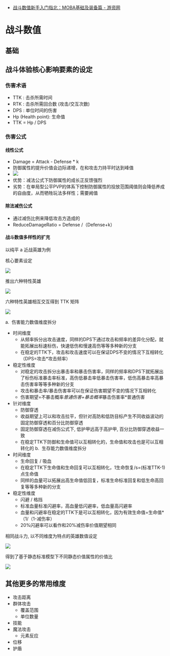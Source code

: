 - [战斗数值新手入门指北：MOBA基础及装备篇 - 游资网](https://www.gameres.com/906063.html)
# 战斗数值

## 基础

## 战斗体验核心影响要素的设定

### 伤害术语

- TTK : 击杀所需时间
- RTK : 击杀所需回合数 (攻击/交互次数)
- DPS : 单位时间的伤害
- Hp (Health point): 生命值
- TTK = Hp / DPS

### 伤害公式


#### 线性公式 

- Damage = Attack - Defense * k
- 防御属性的提升价值会边际递增，在和攻击力持平时达到峰值
- ![](https://mmbiz.qpic.cn/mmbiz_png/Iy9bELzlibJnn4aCG4wMU805Yp58TPDTDHV4X7gJMUg5ibnjQp6RUu6U1NJFxt8YdTicfYKJqlSrJXsJAbUDDW7BA/640?wx_fmt=png&from=appmsg&tp=webp&wxfrom=5&wx_lazy=1&wx_co=1)
- 优势：减法公式下防御属性的成长正反馈强烈
- 劣势：在单局型公平PVP的体系下控制防御属性的投放范围阈值则会降低养成的自由度，从而牺牲玩法多样性；需要阙值

#### 除法减伤公式

- 通过减伤比例来降低攻击方造成的
- ReduceDamageRatio = Defense /（Defense+k）


#### 战斗数值多样性的扩充

以纯平 a 近战英雄为例

核心要素设定

![](https://mmbiz.qpic.cn/mmbiz_png/Iy9bELzlibJnn4aCG4wMU805Yp58TPDTDUPe9KEXfNxBLnTQRdmP14Wn0Of2YjicXtSjH6HIAveGN6yd5tpRq1ug/640?wx_fmt=png&from=appmsg&tp=webp&wxfrom=5&wx_lazy=1&wx_co=1)

推出六种特性英雄

![](https://mmbiz.qpic.cn/mmbiz_png/Iy9bELzlibJnn4aCG4wMU805Yp58TPDTD86AA4HuS0iaDgo5xzSWA3atLic2icf9vZrp8W2QOfC5Kv07DQnFIMD3bA/640?wx_fmt=png&from=appmsg&tp=webp&wxfrom=5&wx_lazy=1&wx_co=1)

六种特性英雄相互交互得到 TTK 矩阵

![](https://mmbiz.qpic.cn/mmbiz_png/Iy9bELzlibJnn4aCG4wMU805Yp58TPDTDaWnd6WibzK5B4hp9tBjGjxJpPgYayRdP8ZicVoIoLqGnVDStY8hZeOJw/640?wx_fmt=png&from=appmsg&tp=webp&wxfrom=5&wx_lazy=1&wx_co=1)

a.  伤害能力数值维度拆分
- 时间维度
	- 从频率拆分出攻击速度，同样的DPS下通过攻击和频率的差异化分配，就能拓展出标速标伤，快速低伤和慢速高伤等等多种新的分支
	- 在稳定的TTK下，攻击和攻击速度可以在保证DPS不变的情况下互相转化（DPS=攻击*攻击频率）
- 稳定性维度
	- 对稳定的攻击拆分出暴击率和暴击伤害率，同样的频率和DPS下就拓展出了标伤标准暴击率标准，高伤低暴击率低暴击伤害率，低伤高暴击率高暴击伤害率等等多种新的分支
	- 攻击和暴击率/暴击伤害率可以在保证伤害期望不变的情况下互相转化
	- 伤害期望=不暴击概率*普通伤害+暴击概率*暴击伤害率*普通伤害
- 针对维度
	- 防御穿透
	- 收益期望上可以和攻击拉平，但针对高防和低防目标产生不同收益波动的固定防御穿透和百分比防御穿透
	- 固定防御穿透在减伤公式下, 低护甲远高于高护甲, 百分比防御穿透收益一致
	- 在稳定TTK下防御和生命值可以互相转化的，生命值和攻击也是可以互相转化的
b.  生存能力数值维度拆分
- 时间维度
	- 生命回复 / 吸血
	- 在稳定TTK下生命值和生命回复可以互相转化，1生命恢复/s=(标准TTK-1)点生命值
	- 同样的血量可以拓展出高生命值低回复，标准生命标准回复和低生命高回复等等多种新的分支
- 稳定性维度
	- 闪避 / 格挡
	- 标准血量标准闪避率，高血量低闪避率，低血量高闪避率
	- 血量和闪避率在稳定的TTK下是可以互相转化，因为有效生命值=生命值*（1/（1-减伤率）
	- 20%闪避率可以看作和20%减伤率价值期望相同

相同战斗力, 以不同维度为特点的英雄数值设定

![](https://di.gameres.com/attachment/forum/202405/28/083541no68qyofjqc1zy4w.png)

得到了基于静态标准模型下不同静态价值属性的价值比

![](https://di.gameres.com/attachment/forum/202405/28/083542ny7rwc5ykz5hgskp.png)



## 其他更多的常用维度

- 攻击距离
- 群体攻击
	- 覆盖范围
	- 单位数量
- 技能
- 魔法攻击
	- 元素反应
- 位移
- 护盾
